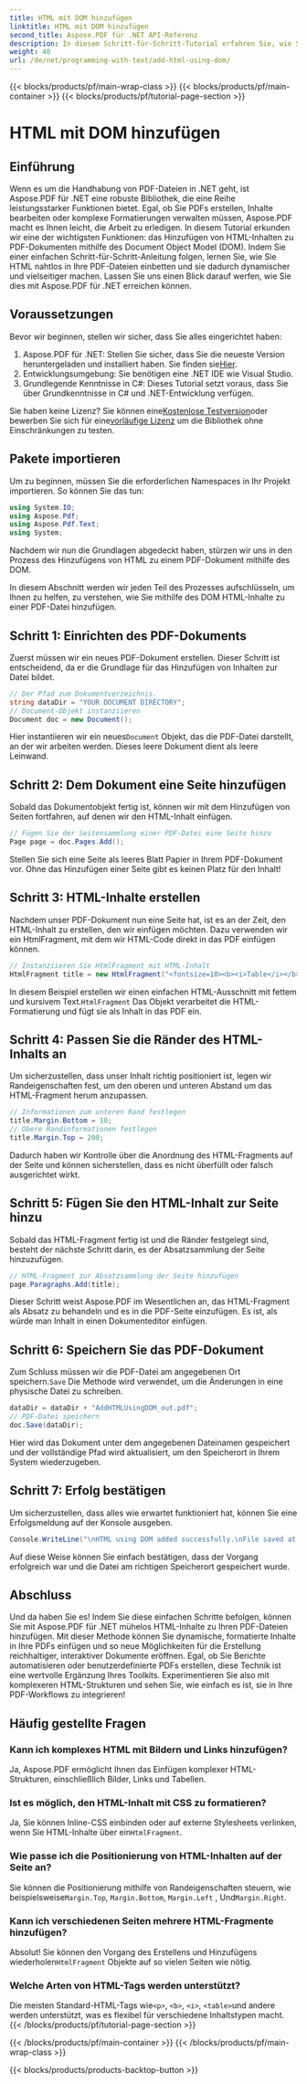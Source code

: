 ```yaml
---
title: HTML mit DOM hinzufügen
linktitle: HTML mit DOM hinzufügen
second_title: Aspose.PDF für .NET API-Referenz
description: In diesem Schritt-für-Schritt-Tutorial erfahren Sie, wie Sie mit Aspose.PDF für .NET HTML-Inhalte zu PDF-Dokumenten hinzufügen. Verbessern Sie Ihre PDF-Dateien ganz einfach mit dynamischer HTML-Formatierung.
weight: 40
url: /de/net/programming-with-text/add-html-using-dom/
---
```


{{< blocks/products/pf/main-wrap-class >}}
{{< blocks/products/pf/main-container >}}
{{< blocks/products/pf/tutorial-page-section >}}

# HTML mit DOM hinzufügen

## Einführung

Wenn es um die Handhabung von PDF-Dateien in .NET geht, ist Aspose.PDF für .NET eine robuste Bibliothek, die eine Reihe leistungsstarker Funktionen bietet. Egal, ob Sie PDFs erstellen, Inhalte bearbeiten oder komplexe Formatierungen verwalten müssen, Aspose.PDF macht es Ihnen leicht, die Arbeit zu erledigen. In diesem Tutorial erkunden wir eine der wichtigsten Funktionen: das Hinzufügen von HTML-Inhalten zu PDF-Dokumenten mithilfe des Document Object Model (DOM). Indem Sie einer einfachen Schritt-für-Schritt-Anleitung folgen, lernen Sie, wie Sie HTML nahtlos in Ihre PDF-Dateien einbetten und sie dadurch dynamischer und vielseitiger machen. Lassen Sie uns einen Blick darauf werfen, wie Sie dies mit Aspose.PDF für .NET erreichen können.

## Voraussetzungen

Bevor wir beginnen, stellen wir sicher, dass Sie alles eingerichtet haben:

1.  Aspose.PDF für .NET: Stellen Sie sicher, dass Sie die neueste Version heruntergeladen und installiert haben. Sie finden sie[Hier](https://releases.aspose.com/pdf/net/).
2. Entwicklungsumgebung: Sie benötigen eine .NET IDE wie Visual Studio.
3. Grundlegende Kenntnisse in C#: Dieses Tutorial setzt voraus, dass Sie über Grundkenntnisse in C# und .NET-Entwicklung verfügen.

Sie haben keine Lizenz? Sie können eine[Kostenlose Testversion](https://releases.aspose.com/)oder bewerben Sie sich für eine[vorläufige Lizenz](https://purchase.aspose.com/temporary-license/) um die Bibliothek ohne Einschränkungen zu testen.

## Pakete importieren

Um zu beginnen, müssen Sie die erforderlichen Namespaces in Ihr Projekt importieren. So können Sie das tun:

```csharp
using System.IO;
using Aspose.Pdf;
using Aspose.Pdf.Text;
using System;
```

Nachdem wir nun die Grundlagen abgedeckt haben, stürzen wir uns in den Prozess des Hinzufügens von HTML zu einem PDF-Dokument mithilfe des DOM.

In diesem Abschnitt werden wir jeden Teil des Prozesses aufschlüsseln, um Ihnen zu helfen, zu verstehen, wie Sie mithilfe des DOM HTML-Inhalte zu einer PDF-Datei hinzufügen.

## Schritt 1: Einrichten des PDF-Dokuments

Zuerst müssen wir ein neues PDF-Dokument erstellen. Dieser Schritt ist entscheidend, da er die Grundlage für das Hinzufügen von Inhalten zur Datei bildet.

```csharp
// Der Pfad zum Dokumentverzeichnis.
string dataDir = "YOUR DOCUMENT DIRECTORY";
// Document-Objekt instanziieren
Document doc = new Document();
```

 Hier instantiieren wir ein neues`Document` Objekt, das die PDF-Datei darstellt, an der wir arbeiten werden. Dieses leere Dokument dient als leere Leinwand.

## Schritt 2: Dem Dokument eine Seite hinzufügen

Sobald das Dokumentobjekt fertig ist, können wir mit dem Hinzufügen von Seiten fortfahren, auf denen wir den HTML-Inhalt einfügen.

```csharp
// Fügen Sie der Seitensammlung einer PDF-Datei eine Seite hinzu
Page page = doc.Pages.Add();
```

Stellen Sie sich eine Seite als leeres Blatt Papier in Ihrem PDF-Dokument vor. Ohne das Hinzufügen einer Seite gibt es keinen Platz für den Inhalt!

## Schritt 3: HTML-Inhalte erstellen

Nachdem unser PDF-Dokument nun eine Seite hat, ist es an der Zeit, den HTML-Inhalt zu erstellen, den wir einfügen möchten. Dazu verwenden wir ein HtmlFragment, mit dem wir HTML-Code direkt in das PDF einfügen können.

```csharp
// Instanziieren Sie HtmlFragment mit HTML-Inhalt
HtmlFragment title = new HtmlFragment("<fontsize=10><b><i>Table</i></b></fontsize>");
```

 In diesem Beispiel erstellen wir einen einfachen HTML-Ausschnitt mit fettem und kursivem Text.`HtmlFragment` Das Objekt verarbeitet die HTML-Formatierung und fügt sie als Inhalt in das PDF ein.

## Schritt 4: Passen Sie die Ränder des HTML-Inhalts an

Um sicherzustellen, dass unser Inhalt richtig positioniert ist, legen wir Randeigenschaften fest, um den oberen und unteren Abstand um das HTML-Fragment herum anzupassen.

```csharp
// Informationen zum unteren Rand festlegen
title.Margin.Bottom = 10;
// Obere Randinformationen festlegen
title.Margin.Top = 200;
```

Dadurch haben wir Kontrolle über die Anordnung des HTML-Fragments auf der Seite und können sicherstellen, dass es nicht überfüllt oder falsch ausgerichtet wirkt.

## Schritt 5: Fügen Sie den HTML-Inhalt zur Seite hinzu

Sobald das HTML-Fragment fertig ist und die Ränder festgelegt sind, besteht der nächste Schritt darin, es der Absatzsammlung der Seite hinzuzufügen.

```csharp
// HTML-Fragment zur Absatzsammlung der Seite hinzufügen
page.Paragraphs.Add(title);
```

Dieser Schritt weist Aspose.PDF im Wesentlichen an, das HTML-Fragment als Absatz zu behandeln und es in die PDF-Seite einzufügen. Es ist, als würde man Inhalt in einen Dokumenteditor einfügen.

## Schritt 6: Speichern Sie das PDF-Dokument

 Zum Schluss müssen wir die PDF-Datei am angegebenen Ort speichern.`Save` Die Methode wird verwendet, um die Änderungen in eine physische Datei zu schreiben.

```csharp
dataDir = dataDir + "AddHTMLUsingDOM_out.pdf";
// PDF-Datei speichern
doc.Save(dataDir);
```

Hier wird das Dokument unter dem angegebenen Dateinamen gespeichert und der vollständige Pfad wird aktualisiert, um den Speicherort in Ihrem System wiederzugeben.

## Schritt 7: Erfolg bestätigen

Um sicherzustellen, dass alles wie erwartet funktioniert hat, können Sie eine Erfolgsmeldung auf der Konsole ausgeben.

```csharp
Console.WriteLine("\nHTML using DOM added successfully.\nFile saved at " + dataDir);
```

Auf diese Weise können Sie einfach bestätigen, dass der Vorgang erfolgreich war und die Datei am richtigen Speicherort gespeichert wurde.

## Abschluss

Und da haben Sie es! Indem Sie diese einfachen Schritte befolgen, können Sie mit Aspose.PDF für .NET mühelos HTML-Inhalte zu Ihren PDF-Dateien hinzufügen. Mit dieser Methode können Sie dynamische, formatierte Inhalte in Ihre PDFs einfügen und so neue Möglichkeiten für die Erstellung reichhaltiger, interaktiver Dokumente eröffnen. Egal, ob Sie Berichte automatisieren oder benutzerdefinierte PDFs erstellen, diese Technik ist eine wertvolle Ergänzung Ihres Toolkits. Experimentieren Sie also mit komplexeren HTML-Strukturen und sehen Sie, wie einfach es ist, sie in Ihre PDF-Workflows zu integrieren!

## Häufig gestellte Fragen

### Kann ich komplexes HTML mit Bildern und Links hinzufügen?
Ja, Aspose.PDF ermöglicht Ihnen das Einfügen komplexer HTML-Strukturen, einschließlich Bilder, Links und Tabellen.

### Ist es möglich, den HTML-Inhalt mit CSS zu formatieren?
 Ja, Sie können Inline-CSS einbinden oder auf externe Stylesheets verlinken, wenn Sie HTML-Inhalte über ein`HtmlFragment`.

### Wie passe ich die Positionierung von HTML-Inhalten auf der Seite an?
 Sie können die Positionierung mithilfe von Randeigenschaften steuern, wie beispielsweise`Margin.Top`, `Margin.Bottom`, `Margin.Left` , Und`Margin.Right`.

### Kann ich verschiedenen Seiten mehrere HTML-Fragmente hinzufügen?
 Absolut! Sie können den Vorgang des Erstellens und Hinzufügens wiederholen`HtmlFragment` Objekte auf so vielen Seiten wie nötig.

### Welche Arten von HTML-Tags werden unterstützt?
 Die meisten Standard-HTML-Tags wie`<p>`, `<b>`, `<i>`, `<table>`und andere werden unterstützt, was es flexibel für verschiedene Inhaltstypen macht.
{{< /blocks/products/pf/tutorial-page-section >}}

{{< /blocks/products/pf/main-container >}}
{{< /blocks/products/pf/main-wrap-class >}}

{{< blocks/products/products-backtop-button >}}

